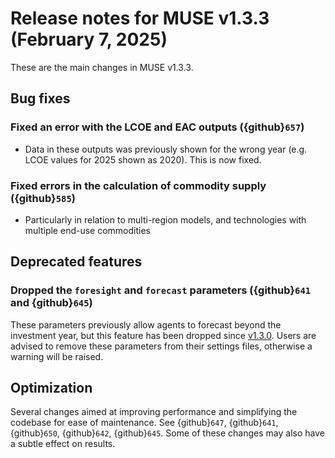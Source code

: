 # Release notes for MUSE v1.3.3 (February 7, 2025)

These are the main changes in MUSE v1.3.3.

## Bug fixes

### Fixed an error with the LCOE and EAC outputs ({github}`657`)

- Data in these outputs was previously shown for the wrong year (e.g. LCOE values for 2025 shown as 2020). This is now fixed.

### Fixed errors in the calculation of commodity supply ({github}`585`)

- Particularly in relation to multi-region models, and technologies with multiple end-use commodities

## Deprecated features

### Dropped the `foresight` and `forecast` parameters ({github}`641` and {github}`645`)

These parameters previously allow agents to forecast beyond the investment year, but this feature has been dropped since [v1.3.0](https://muse-os.readthedocs.io/en/latest/release-notes/v1.3.0.html#agent-forecasting-beyond-the-time-interval). Users are advised to remove these parameters from their settings files, otherwise a warning will be raised.

## Optimization

Several changes aimed at improving performance and simplifying the codebase for ease of maintenance. See {github}`647`, {github}`641`, {github}`650`, {github}`642`, {github}`645`. Some of these changes may also have a subtle effect on results.
